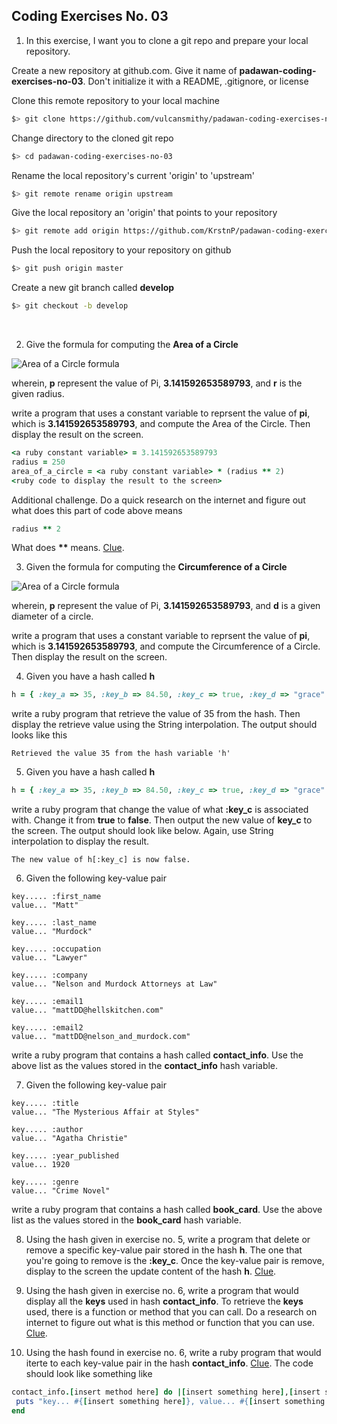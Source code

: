 ## Coding Exercises No. 03
1. In this exercise, I want you to clone a git repo and prepare your local repository.

 Create a new repository at github.com. Give it name of **padawan-coding-exercises-no-03**. Don't initialize it with a README, .gitignore, or license

 Clone this remote repository to your local machine

 ```bash
$> git clone https://github.com/vulcansmithy/padawan-coding-exercises-no-03.git
```
 
 Change directory to the cloned git repo

 ```bash
$> cd padawan-coding-exercises-no-03
```
 
 Rename the local repository's current 'origin' to 'upstream'

 ```bash
$> git remote rename origin upstream
```

 Give the local repository an 'origin' that points to your repository

 ```bash
$> git remote add origin https://github.com/KrstnP/padawan-coding-exercises-no-03.git
```

 Push the local repository to your repository on github

 ```bash
$> git push origin master
```

 Create a new git branch called **develop**

 ```bash
$> git checkout -b develop
```
&nbsp;

2. Give the formula for computing the **Area of a Circle**

![Area of a Circle formula](/images/area-of-a-circle-formula.png)

wherein, **p** represent the value of Pi, **3.141592653589793**, and **r** is the given radius.   

write a program that uses a constant variable to reprsent the value of **pi**, which is **3.141592653589793**, and compute the Area of the Circle. Then display the result on the screen.

```ruby
<a ruby constant variable> = 3.141592653589793
radius = 250
area_of_a_circle = <a ruby constant variable> * (radius ** 2)
<ruby code to display the result to the screen>
```

Additional challenge. Do a quick research on the internet and figure out what does this part of code above means

```ruby
radius ** 2
```

 What does **\*\*** means. [Clue](https://www.ruby-forum.com/topic/76409).

3. Given the formula for computing the **Circumference of a Circle**

![Area of a Circle formula](/images/circumference-of-a-circle.png)

wherein, **p** represent the value of Pi, **3.141592653589793**, and **d** is a given diameter of a circle.

write a program that uses a constant variable to reprsent the value of **pi**, which is **3.141592653589793**, and compute the Circumference of a Circle. Then display the result on the screen.

4. Given you have a hash called **h**

```ruby
h = { :key_a => 35, :key_b => 84.50, :key_c => true, :key_d => "grace" }
```

write a ruby program that retrieve the value of 35 from the
hash. Then display the retrieve value using the String interpolation. The output should looks like this

```
Retrieved the value 35 from the hash variable 'h'
```  

5. Given you have a hash called **h**

```ruby
h = { :key_a => 35, :key_b => 84.50, :key_c => true, :key_d => "grace" }
```

write a ruby program that change the value of what **:key_c** is associated with. Change it from **true** to **false**. Then output the new value of **key_c** to the screen. The output should look like below. Again, use String interpolation to display the result.

```
The new value of h[:key_c] is now false.
```

6. Given the following key-value pair

```
key..... :first_name
value... "Matt"

key..... :last_name
value... "Murdock"

key..... :occupation
value... "Lawyer"

key..... :company
value... "Nelson and Murdock Attorneys at Law"

key..... :email1
value... "mattDD@hellskitchen.com"

key..... :email2
value... "mattDD@nelson_and_murdock.com"
```

 write a ruby program that contains a hash called **contact_info**. Use the above list as the values stored in the **contact_info** hash variable.

7. Given the following key-value pair

```
key..... :title
value... "The Mysterious Affair at Styles"

key..... :author
value... "Agatha Christie"

key..... :year_published
value... 1920

key..... :genre
value... "Crime Novel"
```

write a ruby program that contains a hash called **book_card**. Use the above list as the values stored in the **book_card** hash variable.

8. Using the hash given in exercise no. 5, write a program that delete or remove a specific key-value pair stored in the hash **h**. The one that you're going to remove is the **:key_c**. Once the key-value pair is remove, display to the screen the update content of the hash **h**. [Clue](https://docs.ruby-lang.org/en/2.0.0/Hash.html).

9. Using the hash given in exercise no. 6, write a program that would display all the **keys** used in hash **contact_info**. To retrieve the **keys** used, there is a function or method that you can call. Do a research on internet to figure out what is this method or function that you can use. [Clue](https://docs.ruby-lang.org/en/2.0.0/Hash.html#method-i-keys).

10. Using the hash found in exercise no. 6, write a ruby program that would iterte to each key-value pair in the hash **contact_info**. [Clue](https://docs.ruby-lang.org/en/2.0.0/Hash.html#method-i-each). The code should look like something like

```ruby
contact_info.[insert method here] do |[insert something here],[insert something here]|
 puts "key... #{[insert something here]}, value... #{[insert something here]}"
end
```
